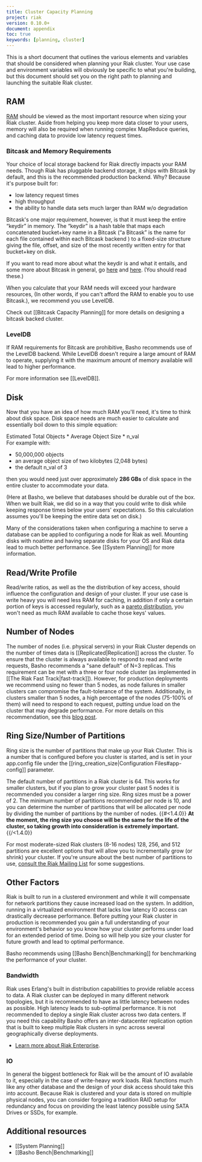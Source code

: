 ```yaml
---
title: Cluster Capacity Planning
project: riak
version: 0.10.0+
document: appendix
toc: true
keywords: [planning, cluster]
---
```


This is a short document that outlines the various elements and
variables that should be considered when planning your Riak cluster.
Your use case and environment variables will obviously be specific to
what you're building, but this document should set you on the right path
to planning and launching the suitable Riak cluster.

RAM
---

[RAM](http://en.wikipedia.org/wiki/Random-access_memory) should be
viewed as the most important resource when sizing your Riak cluster.
Aside from helping you keep more data closer to your users, memory will
also be required when running complex MapReduce queries, and caching
data to provide low latency request times.

### Bitcask and Memory Requirements

Your choice of local storage backend for Riak directly impacts your RAM
needs. Though Riak has pluggable backend storage, it ships with Bitcask
by default, and this is the recommended production backend. Why? Because
it's purpose built for:

* low latency request times
*  high throughput
*  the ability to handle data sets much larger than RAM w/o degradation

Bitcask's one major requirement, however, is that it must keep the
entire “keydir” in memory. The “keydir” is a hash table that maps each
concatenated bucket+key name in a Bitcask (“a Bitcask” is the name for
each file contained within each Bitcask backend ) to a fixed-size
structure giving the file, offset, and size of the most recently written
entry for that bucket+key on disk.

If you want to read more about what the keydir is and what it entails,
and some more about Bitcask in general, go
[here](http://blog.basho.com/2010/04/27/hello-bitcask/) and
[here](http://downloads.basho.com/papers/bitcask-intro.pdf). (You should
read these.)

When you calculate that your RAM needs will exceed your hardware resources,
(In other words, if you can't afford the RAM to enable you to use Bitcask.),
we recommend you use LevelDB.

Check out [[Bitcask Capacity Planning]] for more details on designing a bitcask backed cluster.

### LevelDB

If RAM requirements for Bitcask are prohibitive, Basho recommends use of the
LevelDB backend. While LevelDB doesn't require a large amount of RAM to
operate, supplying it with the maximum amount of memory available will
lead to higher performance.

<div class="info">
For more information see [[LevelDB]].
</div>

Disk
----

Now that you have an idea of how much RAM you'll need, it's time to
think about disk space. Disk space needs are much easier to calculate
and essentially boil down to this simple equation:

<div class="info">
Estimated Total Objects * Average Object Size * n_val

</div>
For example with:

* 50,000,000 objects
* an average object size of two kilobytes (2,048 bytes)
* the default n_val of 3

then you would need just over approximately **286 GBs** of disk space in
the entire cluster to accommodate your data.

(Here at Basho, we believe that databases should be durable out of the
box. When we built Riak, we did so in a way that you could write to disk
while keeping response times below your users' expectations. So this
calculation assumes you'll be keeping the entire data set on disk.)

Many of the considerations taken when configuring a machine to serve a
database can be applied to configuring a node for Riak as well. Mounting
disks with noatime and having separate disks for your OS and Riak data
lead to much better performance. See [[System Planning]] for more
information.

Read/Write Profile
------------------

Read/write ratios, as well as the the distribution of key access, should
influence the configuration and design of your cluster. If your use case
is write heavy you will need less RAM for caching, in addition if only a
certain portion of keys is accessed regularly, such as a [pareto
distribution](http://en.wikipedia.org/wiki/Pareto_distribution), you
won't need as much RAM available to cache those keys' values.

Number of Nodes
---------------
The number of nodes (i.e. physical servers) in your Riak Cluster depends
on the number of times data is [[Replicated|Replication]] across the cluster.
To ensure that the cluster is always available to respond to read and write requests, Basho recommends
a "sane default" of N=3 replicas.  This requirement can be met with a three
or four node cluster (as implemented in [[The Riak Fast Track|fast-track]]).
However, for production deployments we recommend using no fewer than 5 nodes, as node failures
in smaller clusters can compromise the fault-tolerance of the system.  Additionally, in clusters smaller than
5 nodes, a high percentage of the nodes (75-100% of them) will need to respond to each request, putting undue load on the
cluster that may degrade performance.  For more details on this recommendation, see this [blog post](http://basho.com/blog/technical/2012/04/27/Why-Your-Riak-Cluster-Should-Have-At-Least-Five-Nodes/).


Ring Size/Number of Partitions
------------------------------

Ring size is the number of partitions that make up your Riak Cluster.
This is a number that is configured before you cluster is started, and
is set in your app.config file under the
[[ring_creation_size|Configuration Files#app-config]]
parameter.

The default number of partitions in a Riak cluster is 64. This works for
smaller clusters, but if you plan to grow your cluster past 5 nodes it
is recommended you consider a larger ring size. Ring sizes must be a
power of 2. The minimum number of partitions recommended per node is 10,
and you can determine the number of partitions that will be allocated
per node by dividing the number of partitions by the number of nodes.
{{#<1.4.0}}
**At the moment, the ring size you choose will be the same for the life
of the cluster, so taking growth into consideration is extremely
important.**{{/<1.4.0}}

For most moderate-sized Riak clusters (8-16 nodes) 128, 256, and 512
partitions are excellent options that will allow you to incrementally
grow (or shrink) your cluster. If you're unsure about the best number of
partitions to use, [consult the Riak Mailing
List](http://lists.basho.com/mailman/listinfo/riak-users_lists.basho.com)
for some suggestions.

Other Factors
-------------

Riak is built to run in a clustered environment and while it will
compensate for network partitions they cause increased load on the
system. In addition, running in a virtualized environment that lacks low
latency IO access can drastically decrease performance. Before putting
your Riak cluster in production is recommended you gain a full
understanding of your environment's behavior so you know how your
cluster performs under load for an extended period of time. Doing so
will help you size your cluster for future growth and lead to optimal
performance.

Basho recommends using [[Basho Bench|Benchmarking]] for benchmarking the performance of your cluster.

### Bandwidth

Riak uses Erlang's built in distribution capabilities to provide
reliable access to data. A Riak cluster can be deployed in many
different network topologies, but it is recommended to have as little
latency between nodes as possible. High latency leads to sub-optimal
performance. It is not recommended to deploy a single Riak cluster
across two data centers. If you need this capability Basho offers an
inter-datacenter replication option that is built to keep multiple Riak
clusters in sync across several geographically diverse deployments.

* [Learn more about Riak Enterprise](http://basho.com/products/riak-overview/).

### IO

In general the biggest bottleneck for Riak will be the amount of IO
available to it, especially in the case of write-heavy work loads. Riak
functions much like any other database and the design of your disk
access should take this into account. Because Riak is clustered and your
data is stored on multiple physical nodes, you can consider forgoing a
tradition RAID setup for redundancy and focus on providing the least
latency possible using SATA Drives or SSDs, for example.

Additional resources
--------------------

* [[System Planning]]
* [[Basho Bench|Benchmarking]]
